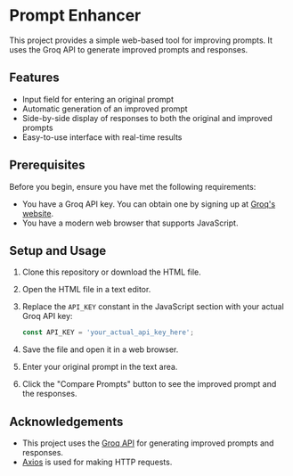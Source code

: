 # Prompt Enhancer  

This project provides a simple web-based tool for improving prompts. It uses the Groq API to generate improved prompts and responses.

## Features

- Input field for entering an original prompt
- Automatic generation of an improved prompt
- Side-by-side display of responses to both the original and improved prompts
- Easy-to-use interface with real-time results

## Prerequisites

Before you begin, ensure you have met the following requirements:

- You have a Groq API key. You can obtain one by signing up at [Groq's website](https://www.groq.com/).
- You have a modern web browser that supports JavaScript.

## Setup and Usage

1. Clone this repository or download the HTML file.

2. Open the HTML file in a text editor.

3. Replace the `API_KEY` constant in the JavaScript section with your actual Groq API key:

   ```javascript
   const API_KEY = 'your_actual_api_key_here';
   ```

4. Save the file and open it in a web browser.

5. Enter your original prompt in the text area.

6. Click the "Compare Prompts" button to see the improved prompt and the responses.

## Acknowledgements

- This project uses the [Groq API](https://www.groq.com/) for generating improved prompts and responses.
- [Axios](https://github.com/axios/axios) is used for making HTTP requests.

